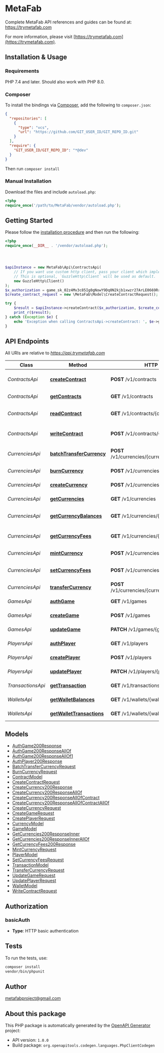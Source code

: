 # MetaFab

 Complete MetaFab API references and guides can be found at: https://trymetafab.com

For more information, please visit [https://trymetafab.com](https://trymetafab.com).

## Installation & Usage

### Requirements

PHP 7.4 and later.
Should also work with PHP 8.0.

### Composer

To install the bindings via [Composer](https://getcomposer.org/), add the following to `composer.json`:

```json
{
  "repositories": [
    {
      "type": "vcs",
      "url": "https://github.com/GIT_USER_ID/GIT_REPO_ID.git"
    }
  ],
  "require": {
    "GIT_USER_ID/GIT_REPO_ID": "*@dev"
  }
}
```

Then run `composer install`

### Manual Installation

Download the files and include `autoload.php`:

```php
<?php
require_once('/path/to/MetaFab/vendor/autoload.php');
```

## Getting Started

Please follow the [installation procedure](#installation--usage) and then run the following:

```php
<?php
require_once(__DIR__ . '/vendor/autoload.php');




$apiInstance = new MetaFab\Api\ContractsApi(
    // If you want use custom http client, pass your client which implements `GuzzleHttp\ClientInterface`.
    // This is optional, `GuzzleHttp\Client` will be used as default.
    new GuzzleHttp\Client()
);
$x_authorization = game_sk_02z4Mv3c85Ig0gNowY9Dq0N2kjb1xwzr27ArLE0669RrRI6dLf822iPO26K1p1FP; // string | The `secretKey` of the authenticating game.
$create_contract_request = new \MetaFab\Model\CreateContractRequest(); // \MetaFab\Model\CreateContractRequest

try {
    $result = $apiInstance->createContract($x_authorization, $create_contract_request);
    print_r($result);
} catch (Exception $e) {
    echo 'Exception when calling ContractsApi->createContract: ', $e->getMessage(), PHP_EOL;
}

```

## API Endpoints

All URIs are relative to *https://api.trymetafab.com*

Class | Method | HTTP request | Description
------------ | ------------- | ------------- | -------------
*ContractsApi* | [**createContract**](docs/Api/ContractsApi.md#createcontract) | **POST** /v1/contracts | Create custom contract
*ContractsApi* | [**getContracts**](docs/Api/ContractsApi.md#getcontracts) | **GET** /v1/contracts | Get contracts
*ContractsApi* | [**readContract**](docs/Api/ContractsApi.md#readcontract) | **GET** /v1/contracts/{contractId}/reads | Read contract data
*ContractsApi* | [**writeContract**](docs/Api/ContractsApi.md#writecontract) | **POST** /v1/contracts/{contractId}/writes | Write contract data
*CurrenciesApi* | [**batchTransferCurrency**](docs/Api/CurrenciesApi.md#batchtransfercurrency) | **POST** /v1/currencies/{currencyId}/batchTransfers | Batch transfer currency
*CurrenciesApi* | [**burnCurrency**](docs/Api/CurrenciesApi.md#burncurrency) | **POST** /v1/currencies/{currencyId}/burns | Burn currency
*CurrenciesApi* | [**createCurrency**](docs/Api/CurrenciesApi.md#createcurrency) | **POST** /v1/currencies | Create currency
*CurrenciesApi* | [**getCurrencies**](docs/Api/CurrenciesApi.md#getcurrencies) | **GET** /v1/currencies | Get currencies
*CurrenciesApi* | [**getCurrencyBalances**](docs/Api/CurrenciesApi.md#getcurrencybalances) | **GET** /v1/currencies/{currencyId}/balances | Get currency balance
*CurrenciesApi* | [**getCurrencyFees**](docs/Api/CurrenciesApi.md#getcurrencyfees) | **GET** /v1/currencies/{currencyId}/fees | Get currency fees
*CurrenciesApi* | [**mintCurrency**](docs/Api/CurrenciesApi.md#mintcurrency) | **POST** /v1/currencies/{currencyId}/mints | Mint currency
*CurrenciesApi* | [**setCurrencyFees**](docs/Api/CurrenciesApi.md#setcurrencyfees) | **POST** /v1/currencies/{currencyId}/fees | Set currency fees
*CurrenciesApi* | [**transferCurrency**](docs/Api/CurrenciesApi.md#transfercurrency) | **POST** /v1/currencies/{currencyId}/transfers | Transfer currency
*GamesApi* | [**authGame**](docs/Api/GamesApi.md#authgame) | **GET** /v1/games | Authenticate game
*GamesApi* | [**createGame**](docs/Api/GamesApi.md#creategame) | **POST** /v1/games | Create game
*GamesApi* | [**updateGame**](docs/Api/GamesApi.md#updategame) | **PATCH** /v1/games/{gameId} | Update game
*PlayersApi* | [**authPlayer**](docs/Api/PlayersApi.md#authplayer) | **GET** /v1/players | Authenticate player
*PlayersApi* | [**createPlayer**](docs/Api/PlayersApi.md#createplayer) | **POST** /v1/players | Create player
*PlayersApi* | [**updatePlayer**](docs/Api/PlayersApi.md#updateplayer) | **PATCH** /v1/players/{playerId} | Update player
*TransactionsApi* | [**getTransaction**](docs/Api/TransactionsApi.md#gettransaction) | **GET** /v1/transactions/{transactionId} | Get transaction
*WalletsApi* | [**getWalletBalances**](docs/Api/WalletsApi.md#getwalletbalances) | **GET** /v1/wallets/{walletId}/balances | Get wallet balances
*WalletsApi* | [**getWalletTransactions**](docs/Api/WalletsApi.md#getwallettransactions) | **GET** /v1/wallets/{walletId}/transactions | Get wallet transactions

## Models

- [AuthGame200Response](docs/Model/AuthGame200Response.md)
- [AuthGame200ResponseAllOf](docs/Model/AuthGame200ResponseAllOf.md)
- [AuthGame200ResponseAllOf1](docs/Model/AuthGame200ResponseAllOf1.md)
- [AuthPlayer200Response](docs/Model/AuthPlayer200Response.md)
- [BatchTransferCurrencyRequest](docs/Model/BatchTransferCurrencyRequest.md)
- [BurnCurrencyRequest](docs/Model/BurnCurrencyRequest.md)
- [ContractModel](docs/Model/ContractModel.md)
- [CreateContractRequest](docs/Model/CreateContractRequest.md)
- [CreateCurrency200Response](docs/Model/CreateCurrency200Response.md)
- [CreateCurrency200ResponseAllOf](docs/Model/CreateCurrency200ResponseAllOf.md)
- [CreateCurrency200ResponseAllOfContract](docs/Model/CreateCurrency200ResponseAllOfContract.md)
- [CreateCurrency200ResponseAllOfContractAllOf](docs/Model/CreateCurrency200ResponseAllOfContractAllOf.md)
- [CreateCurrencyRequest](docs/Model/CreateCurrencyRequest.md)
- [CreateGameRequest](docs/Model/CreateGameRequest.md)
- [CreatePlayerRequest](docs/Model/CreatePlayerRequest.md)
- [CurrencyModel](docs/Model/CurrencyModel.md)
- [GameModel](docs/Model/GameModel.md)
- [GetCurrencies200ResponseInner](docs/Model/GetCurrencies200ResponseInner.md)
- [GetCurrencies200ResponseInnerAllOf](docs/Model/GetCurrencies200ResponseInnerAllOf.md)
- [GetCurrencyFees200Response](docs/Model/GetCurrencyFees200Response.md)
- [MintCurrencyRequest](docs/Model/MintCurrencyRequest.md)
- [PlayerModel](docs/Model/PlayerModel.md)
- [SetCurrencyFeesRequest](docs/Model/SetCurrencyFeesRequest.md)
- [TransactionModel](docs/Model/TransactionModel.md)
- [TransferCurrencyRequest](docs/Model/TransferCurrencyRequest.md)
- [UpdateGameRequest](docs/Model/UpdateGameRequest.md)
- [UpdatePlayerRequest](docs/Model/UpdatePlayerRequest.md)
- [WalletModel](docs/Model/WalletModel.md)
- [WriteContractRequest](docs/Model/WriteContractRequest.md)

## Authorization

### basicAuth

- **Type**: HTTP basic authentication

## Tests

To run the tests, use:

```bash
composer install
vendor/bin/phpunit
```

## Author

metafabproject@gmail.com

## About this package

This PHP package is automatically generated by the [OpenAPI Generator](https://openapi-generator.tech) project:

- API version: `1.0.0`
- Build package: `org.openapitools.codegen.languages.PhpClientCodegen`

